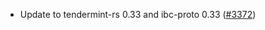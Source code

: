 - Update to tendermint-rs 0.33 and ibc-proto 0.33
  ([\#3372](https://github.com/informalsystems/hermes/pull/3372))

